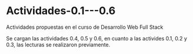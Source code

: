 # Actividades-0.1---0.6
Actividades propuestas en el curso de Desarrollo Web Full Stack

Se cargan las actividades 0.4, 0.5 y 0.6, en cuanto a las activides 0.1, 0.2 y 0.3, las lecturas se realizaron previamente. 
